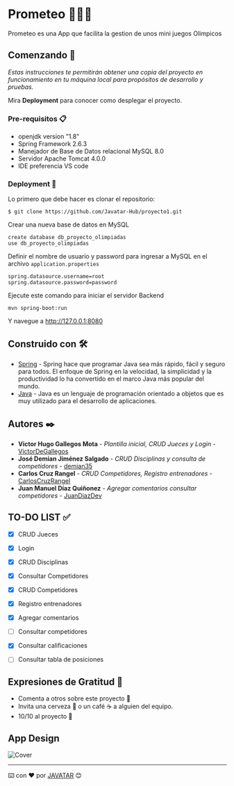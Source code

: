 # Prometeo 🥇🥈🥉

Prometeo es una App que facilita la gestion de unos mini juegos Olimpicos

## Comenzando 🏁

_Estas instrucciones te permitirán obtener una copia del proyecto en funcionamiento en tu máquina local para propósitos de desarrollo y pruebas._

Mira **Deployment** para conocer como desplegar el proyecto.

### Pre-requisitos 📋

- openjdk version "1.8"
- Spring Framework 2.6.3
- Manejador de Base de Datos relacional MySQL 8.0
- Servidor Apache Tomcat 4.0.0
- IDE preferencia VS code

### Deployment 🚀

Lo primero que debe hacer es clonar el repositorio:

```
$ git clone https://github.com/Javatar-Hub/proyecto1.git
```

Crear una nueva base de datos en MySQL

```
create database db_proyecto_olimpiadas
use db_proyecto_olimpiadas
```
Definir el nombre de usuario y password para ingresar a MySQL en el archivo `application.properties`

```
spring.datasource.username=root
spring.datasource.password=password
```

Ejecute este comando para iniciar el servidor Backend 

```
mvn spring-boot:run 
```

Y navegue a http://127.0.0.1:8080

## Construido con 🛠️

- [Spring](https://spring.io/) - Spring hace que programar Java sea más rápido, fácil y seguro para todos. El enfoque de Spring en la velocidad, la simplicidad y la productividad lo ha convertido en el marco Java más popular del mundo.
- [Java](https://www.python.org/) - Java es un lenguaje de programación orientado a objetos que es muy utilizado para el desarrollo de aplicaciones.

## Autores ✒️
 
- **Victor Hugo Gallegos Mota** - _Plantilla inicial, CRUD Jueces y Login_ - [VictorDeGallegos](https://github.com/VictorDeGallegos)
- **José Demian Jiménez Salgado** - _CRUD Disciplinas y consulta de competidores_ - [demian35](https://github.com/demian35)
- **Carlos Cruz Rangel** - _CRUD Competidores, Registro entrenadores_ - [CarlosCruzRangel](https://github.com/CarlosCruzRangel)
- **Juan Manuel Díaz Quiñonez** - _Agregar comentarios consultar competidores_ - [JuanDiazDev](https://github.com/JuanDiazDev)

## TO-DO LIST ✅

- [x] CRUD Jueces
- [x] Login
- [x] CRUD Disciplinas
- [x] Consultar Competidores
- [x] CRUD Competidores
- [x] Registro entrenadores
- [x] Agregar comentarios
- [ ] Consultar competidores
- [x] Consultar calificaciones
- [ ] Consultar tabla de posiciones


## Expresiones de Gratitud 🎁

- Comenta a otros sobre este proyecto 📢
- Invita una cerveza 🍺 o un café ☕ a alguien del equipo.
- 10/10 al proyecto 💯

## App Design
![Cover](https://user-images.githubusercontent.com/41756950/174465625-c68a1b4e-1218-4d5f-9672-5800f513e974.png)


---
⌨️ con ❤️ por [JAVATAR](https://github.com/Javatar-Hub) 😊
